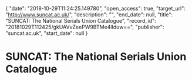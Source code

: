 {
  "date": "2018-10-29T11:24:25.149780", 
  "open_access": true, 
  "target_url": "http://www.suncat.ac.uk/", 
  "description": "", 
  "end_date": null, 
  "title": "SUNCAT: The National Serials Union Catalogue", 
  "record_id": "20181029T112425/gkUAVvZeePW9BTMe4lIduw==", 
  "publisher": "suncat.ac.uk", 
  "start_date": null
}

# SUNCAT: The National Serials Union Catalogue


